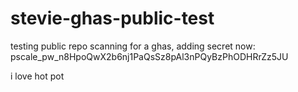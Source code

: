 # stevie-ghas-public-test

testing public repo scanning for a ghas, adding secret now: pscale_pw_n8HpoQwX2b6nj1PaQsSz8pAl3nPQyBzPhODHRrZz5JU

i love hot pot
